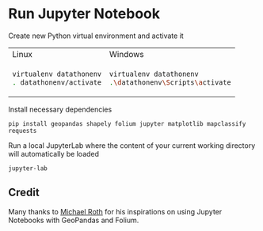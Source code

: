 # Run Jupyter Notebook

Create new Python virtual environment and activate it

<table>
<tr>
<td> Linux </td> <td> Windows </td>
</tr>
<tr>
<td>

```bash
virtualenv datathonenv
. datathonenv/activate
```

</td>
<td>
    
```bash
virtualenv datathonenv
.\datathonenv\Scripts\activate
```
</td>
</tr>
</table>                     

Install necessary dependencies

```
pip install geopandas shapely folium jupyter matplotlib mapclassify requests
```

Run a local JupyterLab where the content of your current working directory will automatically be loaded

```
jupyter-lab
```

## Credit

Many thanks to [Michael Roth](https://github.com/MichaelRothDLR) for his inspirations on using Jupyter Notebooks with GeoPandas and Folium.